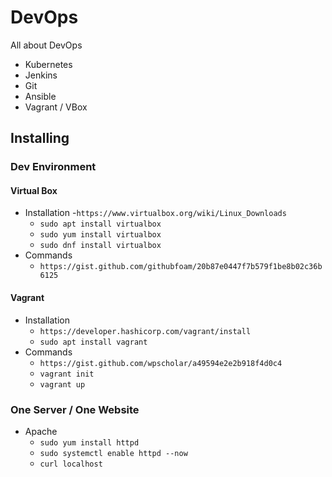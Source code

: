 # DevOps

All about DevOps

- Kubernetes
- Jenkins
- Git
- Ansible
- Vagrant / VBox

## Installing

### Dev Environment

#### Virtual Box

- Installation
  -`https://www.virtualbox.org/wiki/Linux_Downloads`
  - `sudo apt install virtualbox`
  - `sudo yum install virtualbox`
  - `sudo dnf install virtualbox`
- Commands
  - `https://gist.github.com/githubfoam/20b87e0447f7b579f1be8b02c36b6125`

#### Vagrant

- Installation
  - `https://developer.hashicorp.com/vagrant/install`
  - `sudo apt install vagrant`
- Commands
  - `https://gist.github.com/wpscholar/a49594e2e2b918f4d0c4`
  - `vagrant init`
  - `vagrant up`

### One Server / One Website

- Apache
  - `sudo yum install httpd`
  - `sudo systemctl enable httpd --now`
  - `curl localhost`
